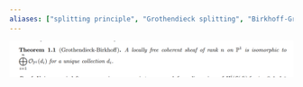 ```yaml
---
aliases: ["splitting principle", "Grothendieck splitting", "Birkhoff-Grothendieck"]
---
```


![](_attachments/Pasted%20image%2020210626210310.png)